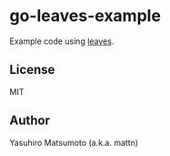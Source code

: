 # go-leaves-example

Example code using [leaves](https://github.com/dmitryikh/leaves).

## License

MIT

## Author

Yasuhiro Matsumoto (a.k.a. mattn)

